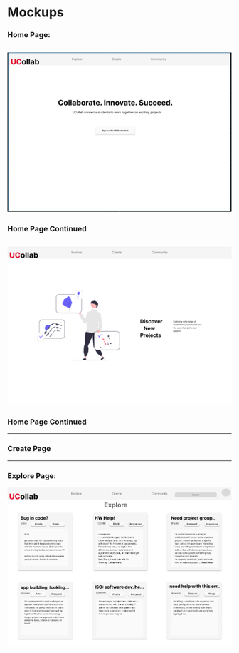# Mockups

### Home Page:
![image](https://github.com/steelesh/UCollab/blob/dev-pweitznew/docs/src/Screenshot%202025-02-12%20132932.png)
---
### Home Page Continued
![image](https://github.com/steelesh/UCollab/blob/dev-pweitznew/docs/src/Screenshot%202025-02-22%20104906.png) 
---
### Home Page Continued
---
### Create Page
---
### Explore Page:
![image](https://github.com/steelesh/UCollab/blob/dev-pweitznew/docs/src/Screenshot%202025-02-12%20133009.png)
